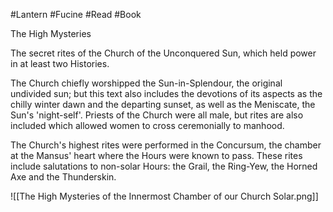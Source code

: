 #Lantern #Fucine #Read #Book  

The High Mysteries

The secret rites of the Church of the Unconquered Sun, which held power in at least two Histories.

The Church chiefly worshipped the Sun-in-Splendour, the original undivided sun; but this text also includes the devotions of its aspects as the chilly winter dawn and the departing sunset, as well as the Meniscate, the Sun's 'night-self'. Priests of the Church were all male, but rites are also included which allowed women to cross ceremonially to manhood.

The Church's highest rites were performed in the Concursum, the chamber at the Mansus' heart where the Hours were known to pass. These rites include salutations to non-solar Hours: the Grail, the Ring-Yew, the Horned Axe and the Thunderskin.

![[The High Mysteries of the Innermost Chamber of our Church Solar.png]]